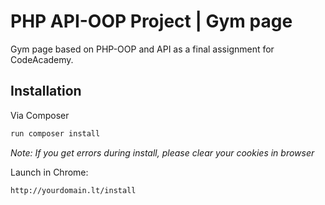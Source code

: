 # PHP API-OOP Project | Gym page

Gym page based on PHP-OOP and API as a final assignment for CodeAcademy.

## Installation

Via Composer

``` bash
run composer install
```
_Note: If you get errors during install, please clear your cookies in browser_

Launch in Chrome:
``` bash
http://yourdomain.lt/install
```
